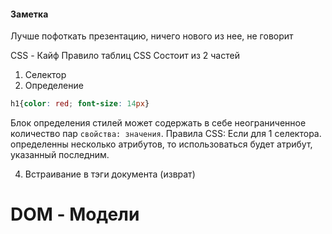 #### Заметка
Лучше пофоткать презентацию, ничего нового из нее, не говорит

CSS - Кайф
Правило таблиц CSS Состоит из 2 частей
1. Селектор
2. Определение
```css
h1{color: red; font-size: 14px}
```
Блок определения стилей может содержать в  себе неограниченное количество пар `свойства: значения`.
Правила CSS:
Если для 1 селектора. определенны несколько атрибутов, то использоваться будет атрибут, указанный последним.

4. Встраивание в тэги документа (изврат)

# DOM - Модели
